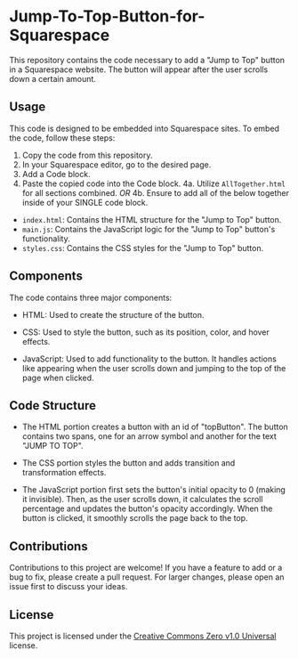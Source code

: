 # Jump-To-Top-Button-for-Squarespace

This repository contains the code necessary to add a "Jump to Top" button in a Squarespace website. The button will appear after the user scrolls down a certain amount.

## Usage

This code is designed to be embedded into Squarespace sites. To embed the code, follow these steps:

1. Copy the code from this repository.
2. In your Squarespace editor, go to the desired page.
3. Add a Code block.
4. Paste the copied code into the Code block.
4a. Utilize `AllTogether.html` for all sections combined.
*OR*
4b. Ensure to add all of the below together inside of your SINGLE code block.
  - `index.html`: Contains the HTML structure for the "Jump to Top" button.
  - `main.js`: Contains the JavaScript logic for the "Jump to Top" button's functionality.
  - `styles.css`: Contains the CSS styles for the "Jump to Top" button.


## Components

The code contains three major components:

- HTML: Used to create the structure of the button.

- CSS: Used to style the button, such as its position, color, and hover effects.

- JavaScript: Used to add functionality to the button. It handles actions like appearing when the user scrolls down and jumping to the top of the page when clicked.

## Code Structure

- The HTML portion creates a button with an id of "topButton". The button contains two spans, one for an arrow symbol and another for the text "JUMP TO TOP".

- The CSS portion styles the button and adds transition and transformation effects.

- The JavaScript portion first sets the button's initial opacity to 0 (making it invisible). Then, as the user scrolls down, it calculates the scroll percentage and updates the button's opacity accordingly. When the button is clicked, it smoothly scrolls the page back to the top.

## Contributions

Contributions to this project are welcome! If you have a feature to add or a bug to fix, please create a pull request. For larger changes, please open an issue first to discuss your ideas.

## License

This project is licensed under the [Creative Commons Zero v1.0 Universal](https://creativecommons.org/publicdomain/zero/1.0/) license.

